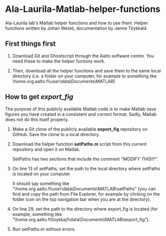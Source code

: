 # Ala-Laurila-Matlab-helper-functions
Ala-Laurila lab's Matlab helper functions and how to use them. Helper functions written by Johan Westö, documentation by Janne Töykkälä

## First things first
1. Download Git and Ghostscript through the Aalto software centre. You need these to make the helper fuctions work.

2. Then, download all the helper functions and save them to the same local directory (i.e. a folder on your computer, for example to something like \\home.org.aalto.fi\user\data\Documents\MATLAB)

## How to get *export_fig*
The purpose of this publicly available Matlab code is to make Matlab save figures you have created in a consistent and correct format. Sadly, Matlab does not do this itself properly.

1. Make a Git clone of the publicly available **export_fig** repository on GitHub. 
Save the clone to a local directory.
 
2. Download the helper function **setPaths.m** script from this current repository and open it on Matlab.

   SetPaths has two sections that include the comment *“MODIFY THIS!!!”*.

3. On line 13 of setPaths, set the path to the local directory where setPaths is located on your computer.

   It should say something like “\\home.org.aalto.fi\user\data\Documents\MATLAB\setPaths”
(you can find and copy the path from File Explorer, for example by clicking on the folder icon on the top navigation bar when you are at the directory).

4. On line 29, set the path to the directory where export_fig is located
(for example, something like “\\home.org.aalto.fi\toykkaj1\data\Documents\MATLAB\export_fig”).

5. Run setPaths.m without errors.
